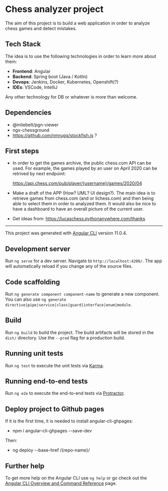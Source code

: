 # Chess analyzer project
The aim of this project is to build a web application in order to analyze chess games and detect mistakes.

## Tech Stack
The idea is to use the following technologies in order to learn more about them:
- **Frontend**: Angular
- **Backend**: Spring boot (Java / Kotlin)
- **Devops**: Jenkins, Docker, Kubernetes, Openshift(?)
- **IDEs**: VSCode, IntelliJ

Any other technology for DB or whatever is more than welcome.

## Dependencies
- @mliebelt/pgn-viewer
- ngx-chessground
- https://github.com/nmrugg/stockfish.js ?

## First steps

- In order to get the games archive, the public chess.com API can be used. For example, the games played by an user on April 2020 can be retrived by next endpoint:

    https://api.chess.com/pub/player/{username}/games/2020/04

- Make a draft of the APP (How? UML? UI design?). The main idea is to retrieve games from chess.com (and or lichess.com) and then being able to select them in order to analyzed them. It would also be nice to have a dashboard to have an overall picture of the current user.

- Get ideas from:
    https://lucaschess.pythonanywhere.com/thanks

---

This project was generated with [Angular CLI](https://github.com/angular/angular-cli) version 11.0.4.

## Development server

Run `ng serve` for a dev server. Navigate to `http://localhost:4200/`. The app will automatically reload if you change any of the source files.

## Code scaffolding

Run `ng generate component component-name` to generate a new component. You can also use `ng generate directive|pipe|service|class|guard|interface|enum|module`.

## Build

Run `ng build` to build the project. The build artifacts will be stored in the `dist/` directory. Use the `--prod` flag for a production build.

## Running unit tests

Run `ng test` to execute the unit tests via [Karma](https://karma-runner.github.io).

## Running end-to-end tests

Run `ng e2e` to execute the end-to-end tests via [Protractor](http://www.protractortest.org/).

## Deploy project to Github pages

If it is the first time, it is needed to install angular-cli-ghpages:
- npm i angular-cli-ghpages --save-dev

Then:
- ng deploy --base-href /{repo-name}/

## Further help

To get more help on the Angular CLI use `ng help` or go check out the [Angular CLI Overview and Command Reference](https://angular.io/cli) page.
